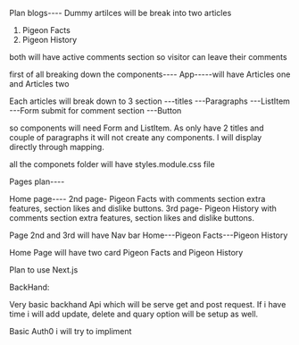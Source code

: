 Plan blogs----
Dummy artilces will be break into two articles 
1. Pigeon Facts
2. Pigeon History

both will have active comments section so visitor can leave their comments

first of all breaking down the components----
App-----will have Articles one and Articles two

Each articles will break down to 3 section 
 ---titles
 ---Paragraphs
 ---ListItem
 ---Form submit for comment section 
 ---Button 

 so components will need Form and ListItem. As only have 2 titles and couple of paragraphs 
 it will not create any components. I will display directly through mapping.

 all the componets folder will have styles.module.css file 


Pages plan----

Home page----
2nd page- Pigeon Facts with comments section extra features, section likes and dislike buttons.
3rd page- Pigeon History with comments section extra features, section likes and dislike
buttons.

Page 2nd and 3rd will have Nav bar Home---Pigeon Facts---Pigeon History

Home Page will have two card Pigeon Facts and Pigeon History

Plan to use Next.js 



BackHand:

Very basic backhand Api which will be serve get and post request. If i have time i will add update, delete and quary option will be setup as well. 


Basic Auth0 i will try to impliment


